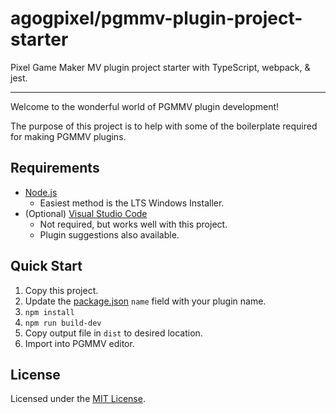 # agogpixel/pgmmv-plugin-project-starter

Pixel Game Maker MV plugin project starter with TypeScript, webpack, & jest.

<hr>

Welcome to the wonderful world of PGMMV plugin development!

The purpose of this project is to help with some of the boilerplate required for making PGMMV plugins.

## Requirements

-   [Node.js](https://nodejs.org/en/download/)
    -   Easiest method is the LTS Windows Installer.
-   (Optional) [Visual Studio Code](https://code.visualstudio.com/download)
    -   Not required, but works well with this project.
    -   Plugin suggestions also available.

## Quick Start

1. Copy this project.
2. Update the [package.json](./package.json) `name` field with your plugin name.
3. `npm install`
4. `npm run build-dev`
5. Copy output file in `dist` to desired location.
6. Import into PGMMV editor.

## License

Licensed under the [MIT License](./LICENSE).
